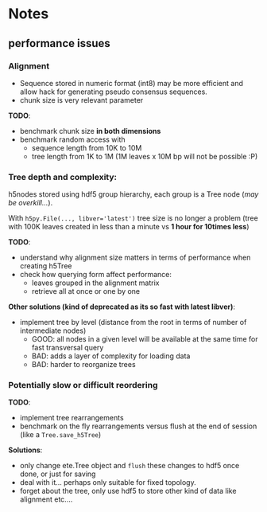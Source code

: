 # Notes

## performance issues

### Alignment

  - Sequence stored in numeric format (int8) may be more efficient and allow hack for generating pseudo consensus sequences.
  - chunk size is very relevant parameter 

__TODO__:
- benchmark chunk size **in both dimensions**
- benchmark random access with
  - sequence length from 10K to 10M
  - tree length from 1K to 1M (1M leaves x 10M bp will not be possible :P)

### Tree depth and complexity:

h5nodes stored using hdf5 group hierarchy, each group is a Tree node (_may be overkill..._).

With `h5py.File(..., libver='latest')` tree size is no longer a problem (tree with 100K leaves created in less than a minute vs **1 hour for 10times less**)

__TODO__: 
- understand why alignment size matters in terms of performance when creating h5Tree
- check how querying form affect performance:
  - leaves grouped in the alignment matrix
  - retrieve all at once or one by one

__Other solutions (kind of deprecated as its so fast with latest libver)__:
 - implement tree by level (distance from the root in terms of number of intermediate nodes)
    - GOOD: all nodes in a given level will be available at the same time for fast transversal query
    - BAD: adds a layer of complexity for loading data
    - BAD: harder to reorganize trees

### Potentially slow or difficult reordering

__TODO__: 
  - implement tree rearrangements
  - benchmark on the fly rearrangements versus flush at the end of session (like a `Tree.save_h5Tree`) 

__Solutions__:
 - only change ete.Tree object and `flush` these changes to hdf5 once done, or just for saving
 - deal with it... perhaps only suitable for fixed topology.
 - forget about the tree, only use hdf5 to store other kind of data like alignment etc....
